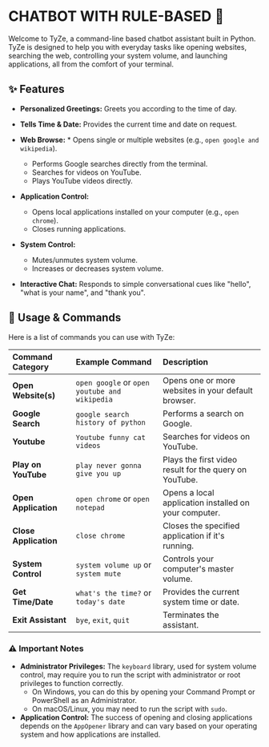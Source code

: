 
# CHATBOT WITH RULE-BASED 🤖

Welcome to TyZe, a command-line based chatbot assistant built in Python. TyZe is designed to help you with everyday tasks like opening websites, searching the web, controlling your system volume, and launching applications, all from the comfort of your terminal.

## ✨ Features

* **Personalized Greetings:** Greets you according to the time of day.

* **Tells Time & Date:** Provides the current time and date on request.

* **Web Browse:** * Opens single or multiple websites (e.g., `open google and wikipedia`).
    * Performs Google searches directly from the terminal.
    * Searches for videos on YouTube.
    * Plays YouTube videos directly.

* **Application Control:**
    * Opens local applications installed on your computer (e.g., `open chrome`).
    * Closes running applications.

* **System Control:**
    * Mutes/unmutes system volume.
    * Increases or decreases system volume.

* **Interactive Chat:** Responds to simple conversational cues like "hello", "what is your name", and "thank you".

## 📝 Usage & Commands

Here is a list of commands you can use with TyZe:

| Command Category      | Example Command                               | Description                                                 |
| :-------------------- | :-------------------------------------------- | :---------------------------------------------------------- |
| **Open Website(s)** | `open google` or `open youtube and wikipedia` | Opens one or more websites in your default browser.         |
| **Google Search** | `google search history of python`             | Performs a search on Google.                                |
| **Youtube** | `Youtube funny cat videos`             | Searches for videos on YouTube.                             |
| **Play on YouTube** | `play never gonna give you up`                | Plays the first video result for the query on YouTube.      |
| **Open Application** | `open chrome` or `open notepad`               | Opens a local application installed on your computer.       |
| **Close Application** | `close chrome`                                | Closes the specified application if it's running.           |
| **System Control** | `system volume up` or `system mute`           | Controls your computer's master volume.                     |
| **Get Time/Date** | `what's the time?` or `today's date`          | Provides the current system time or date.                   |
| **Exit Assistant** | `bye`, `exit`, `quit`                         | Terminates the assistant.                                   |

### ⚠️ Important Notes

* **Administrator Privileges:** The `keyboard` library, used for system volume control, may require you to run the script with administrator or root privileges to function correctly.
    * On Windows, you can do this by opening your Command Prompt or PowerShell as an Administrator.
    * On macOS/Linux, you may need to run the script with `sudo`.
* **Application Control:** The success of opening and closing applications depends on the `AppOpener` library and can vary based on your operating system and how applications are installed.
